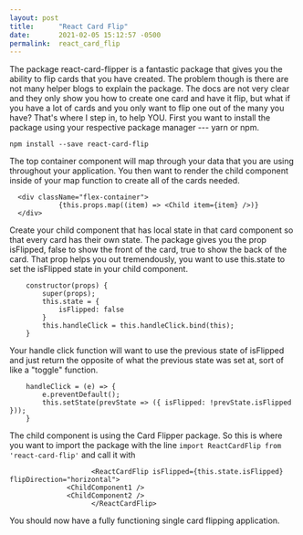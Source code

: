 ```yaml
---
layout: post
title:      "React Card Flip"
date:       2021-02-05 15:12:57 -0500
permalink:  react_card_flip
---
```



The package react-card-flipper is a fantastic package that gives you the ability to flip cards that you have created. The problem though is there are not many helper blogs to explain the package. The docs are not very clear and they only show you how to create one card and have it flip, but what if you have a lot of cards and you only want to flip one out of the many you have? That's where I step in, to help YOU. First you want to install the package using your respective package manager --- yarn or npm.

`npm install --save react-card-flip` 

The top container component will map through your data that you are using throughout your application. You then want to render the child component inside of your map function to create all of the cards needed.

      <div className="flex-container">
				{this.props.map((item) => <Child item={item} />)}
      </div>

Create your child component that has local state in that card component so that every card has their own state. The package gives you the prop isFlipped, false to show the front of the card, true to show the back of the card. That prop helps you out tremendously, you want to use this.state to set the isFlipped state in your child component. 

```
    constructor(props) {
		super(props);
		this.state = {
			isFlipped: false
		}
		this.handleClick = this.handleClick.bind(this);
	}
```

Your handle click function will want to use the previous state of isFlipped and just return the opposite of what the previous state was set at, sort of like a "toggle" function.

```
	handleClick = (e) => {
		e.preventDefault();
		this.setState(prevState => ({ isFlipped: !prevState.isFlipped }));
	}
```

The child component is using the Card Flipper package. So this is where you want to import the package with the line `import ReactCardFlip from 'react-card-flip'` and call it with 

```
					<ReactCardFlip isFlipped={this.state.isFlipped} flipDirection="horizontal">
              <ChildComponent1 />
              <ChildComponent2 />
					</ReactCardFlip>
```

You should now have a fully functioning single card flipping application.





